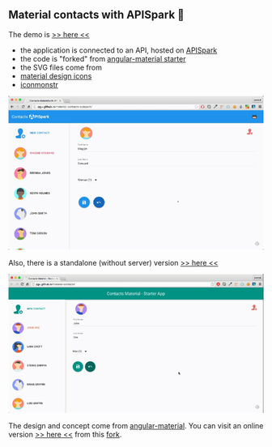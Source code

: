 ## Material contacts with APISpark :honeybee:

The demo is [>> here <<](http://pgu.github.io/material-contacts-apispark/)

- the application is connected to an API, hosted on [APISpark](http://restlet.com/products/apispark/)
- the code is "forked" from [angular-material starter](https://github.com/angular/material-start)
- the SVG files come from
 - [material design icons](https://github.com/google/material-design-icons)
 - [iconmonstr](http://iconmonstr.com/)

![](contacts-material-apispark.gif)

Also, there is a standalone (without server) version [>> here <<](http://pgu.github.io/material-contacts/)

![](contacts-material-front-only.gif)

The design and concept come from [angular-material](https://github.com/angular/material-start). You can visit an online version [>> here <<](http://pgu.github.io/material-start/) from this [fork](https://github.com/pgu/material-start).
